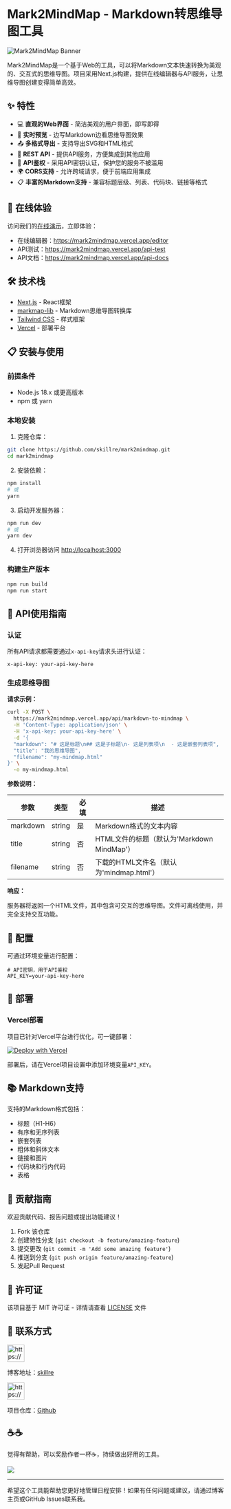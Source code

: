 # Mark2MindMap - Markdown转思维导图工具

![Mark2MindMap Banner](https://skillre-typora.oss-cn-beijing.aliyuncs.com/img/markdown%E6%80%9D%E7%BB%B4%E5%AF%BC%E5%9B%BE%E7%94%9F%E6%88%90%E5%99%A8.png)

Mark2MindMap是一个基于Web的工具，可以将Markdown文本快速转换为美观的、交互式的思维导图。项目采用Next.js构建，提供在线编辑器与API服务，让思维导图创建变得简单高效。

## ✨ 特性

- 💻 **直观的Web界面** - 简洁美观的用户界面，即写即得
- 🔄 **实时预览** - 边写Markdown边看思维导图效果
- 📤 **多格式导出** - 支持导出SVG和HTML格式
- 🔌 **REST API** - 提供API服务，方便集成到其他应用
- 🔐 **API鉴权** - 采用API密钥认证，保护您的服务不被滥用
- 🌍 **CORS支持** - 允许跨域请求，便于前端应用集成
- 📋 **丰富的Markdown支持** - 兼容标题层级、列表、代码块、链接等格式

## 🚀 在线体验

访问我们的[在线演示](https://mark2mindmap.vercel.app)，立即体验：
- 在线编辑器：https://mark2mindmap.vercel.app/editor
- API测试：https://mark2mindmap.vercel.app/api-test
- API文档：https://mark2mindmap.vercel.app/api-docs

## 🛠️ 技术栈

- [Next.js](https://nextjs.org/) - React框架
- [markmap-lib](https://markmap.js.org/) - Markdown思维导图转换库
- [Tailwind CSS](https://tailwindcss.com/) - 样式框架
- [Vercel](https://vercel.com/) - 部署平台

## 📋 安装与使用

### 前提条件

- Node.js 18.x 或更高版本
- npm 或 yarn

### 本地安装

1. 克隆仓库：

```bash
git clone https://github.com/skillre/mark2mindmap.git
cd mark2mindmap
```

2. 安装依赖：

```bash
npm install
# 或
yarn
```

3. 启动开发服务器：

```bash
npm run dev
# 或
yarn dev
```

4. 打开浏览器访问 [http://localhost:3000](http://localhost:3000)

### 构建生产版本

```bash
npm run build
npm run start
```

## 🔌 API使用指南

### 认证

所有API请求都需要通过`x-api-key`请求头进行认证：

```
x-api-key: your-api-key-here
```

### 生成思维导图

**请求示例：**

```bash
curl -X POST \
  https://mark2mindmap.vercel.app/api/markdown-to-mindmap \
  -H 'Content-Type: application/json' \
  -H 'x-api-key: your-api-key-here' \
  -d '{
  "markdown": "# 这是标题\n## 这是子标题\n- 这是列表项\n  - 这是嵌套列表项",
  "title": "我的思维导图",
  "filename": "my-mindmap.html"
}' \
  -o my-mindmap.html
```

**参数说明：**

| 参数 | 类型 | 必填 | 描述 |
|------|-----|------|-----|
| markdown | string | 是 | Markdown格式的文本内容 |
| title | string | 否 | HTML文件的标题（默认为'Markdown MindMap'） |
| filename | string | 否 | 下载的HTML文件名（默认为'mindmap.html'） |

**响应：**

服务器将返回一个HTML文件，其中包含可交互的思维导图。文件可离线使用，并完全支持交互功能。

## 🔧 配置

可通过环境变量进行配置：

```
# API密钥，用于API鉴权
API_KEY=your-api-key-here
```

## 🚀 部署

### Vercel部署

项目已针对Vercel平台进行优化，可一键部署：

[![Deploy with Vercel](https://vercel.com/button)](https://vercel.com/new/git/external?repository-url=https%3A%2F%2Fgithub.com%2Fyourusername%2Fmark2mindmap)

部署后，请在Vercel项目设置中添加环境变量`API_KEY`。

## 📚 Markdown支持

支持的Markdown格式包括：

- 标题（H1-H6）
- 有序和无序列表
- 嵌套列表
- 粗体和斜体文本
- 链接和图片
- 代码块和行内代码
- 表格

## 🤝 贡献指南

欢迎贡献代码、报告问题或提出功能建议！

1. Fork 该仓库
2. 创建特性分支 (`git checkout -b feature/amazing-feature`)
3. 提交更改 (`git commit -m 'Add some amazing feature'`)
4. 推送到分支 (`git push origin feature/amazing-feature`)
5. 发起Pull Request

## 📄 许可证

该项目基于 MIT 许可证 - 详情请查看 [LICENSE](LICENSE) 文件

## 📧 联系方式

<aside>
<img src="https://skillre-typora.oss-cn-beijing.aliyuncs.com/img/225045z10hbz41wglw0xk4.png.icon.ico" alt="https://skillre-typora.oss-cn-beijing.aliyuncs.com/img/225045z10hbz41wglw0xk4.png.icon.ico" width="40px" />

博客地址：[skillre](https://note.skillre.online/technology/2025/05/204f54d5-99e6-805c-b076-fe918f2227fb)

</aside>

<aside>
<img src="https://skillre-typora.oss-cn-beijing.aliyuncs.com/img/github-mark.png" alt="https://skillre-typora.oss-cn-beijing.aliyuncs.com/img/github-mark.png" width="40px" />

项目仓库：[Github](https://github.com/skillre/notion2ics)

</aside>

## ☕️☕️

觉得有帮助，可以奖励作者一杯☕️，持续做出好用的工具。

![](https://skillre-typora.oss-cn-beijing.aliyuncs.com/img/paycode.jpeg)

---

希望这个工具能帮助您更好地管理日程安排！如果有任何问题或建议，请通过博客主页或GitHub Issues联系我。